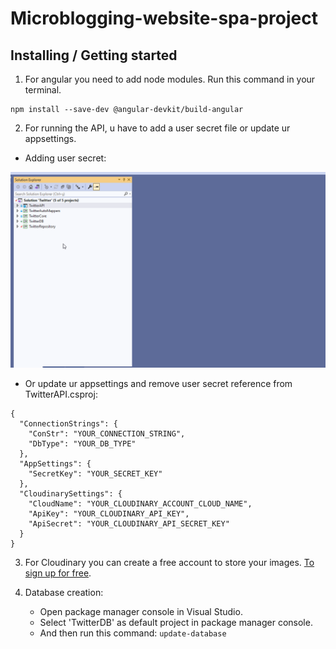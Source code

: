 # Microblogging-website-spa-project

## Installing / Getting started

1. For angular you need to add node modules. Run this command in your terminal.

```
npm install --save-dev @angular-devkit/build-angular
```

2. For running the API, u have to add a user secret file or update ur appsettings.

- Adding user secret:

![](/gifs/user_secret_adding.gif)

- Or update ur appsettings and remove user secret reference from TwitterAPI.csproj:

```
{
  "ConnectionStrings": {
    "ConStr": "YOUR_CONNECTION_STRING",
    "DbType": "YOUR_DB_TYPE"
  },
  "AppSettings": {
    "SecretKey": "YOUR_SECRET_KEY"
  },
  "CloudinarySettings": {
    "CloudName": "YOUR_CLOUDINARY_ACCOUNT_CLOUD_NAME",
    "ApiKey": "YOUR_CLOUDINARY_API_KEY",
    "ApiSecret": "YOUR_CLOUDINARY_API_SECRET_KEY"
  }
}
```

3. For Cloudinary you can create a free account to store your images. [To sign up for free](https://cloudinary.com/users/register/free).


4. Database creation:
    - Open package manager console in Visual Studio.
    - Select 'TwitterDB' as default project in package manager console.
    - And then run this command: ``` update-database ```